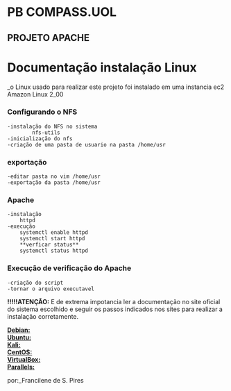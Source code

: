 # PB COMPASS.UOL
## PROJETO APACHE

# Documentação instalação Linux 

_o Linux usado para realizar este projeto foi instalado em uma instancia ec2
Amazon Linux 2_00

### Configurando o NFS  
	-instalação do NFS no sistema  
			nfs-utils
	-inicialização do nfs  
	-criação de uma pasta de usuario na pasta /home/usr  
### exportação 
	-editar pasta no vim /home/usr
	-exportação da pasta /home/usr 
### Apache
	-instalação
		httpd
	-execução
		systemctl enable httpd
		systemctl start httpd
		**verficar status**
		systemctl status httpd
### Execução de verificação do Apache
	-criação do script
	-tornar o arquivo executavel 


	
__!!!!!ATENÇÃO:__ 	E de extrema impotancia ler a documentação no site oficial do sistema escolhido e seguir os passos indicados nos sites para realizar a instalação corretamente.  
      
[__Debian:__]( https://www.debian.org/releases/stable/installmanual )   
[__Ubuntu:__]( https://help.ubuntu.com/  )  
[__Kali:__]( https://www.kali.org/docs/installation/)  
[__CentOS:__ ](https://www.centos.org/download/  )  
[__VirtualBox:__](https://www.virtualbox.org/wiki/Documentation )   
[__Parallels:__]( https://www.parallels.com/br/products/desktop/resources/?clientId=1059725757.1718051326&sessionId=1718051325&_gl=1*1pwjyal*_up*MQ..*_ga*MTA1OTcyNTc1Ny4xNzE4MDUxMzI2*_ga_RYHBN2XNLK*MTcxODA1MTMyNS4xLjAuMTcxODA1MTMyNS4wLjAuMA..&gclid=CjwKCAjwyJqzBhBaEiwAWDRJVEPDH1SV7U3z7EsP7ur6F9j6V8h-Ytt5fPN1vX0ltIgx3heqk9OAmxoCc8IQAvD_BwE)
	
por:_Francilene de S. Pires

